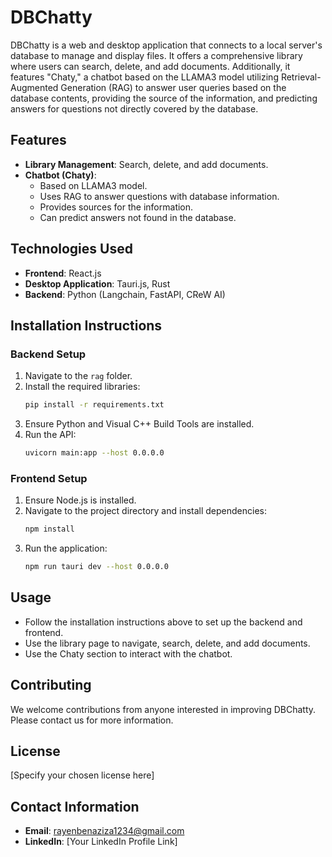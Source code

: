 # DBChatty

DBChatty is a web and desktop application that connects to a local server's database to manage and display files. It offers a comprehensive library where users can search, delete, and add documents. Additionally, it features "Chaty," a chatbot based on the LLAMA3 model utilizing Retrieval-Augmented Generation (RAG) to answer user queries based on the database contents, providing the source of the information, and predicting answers for questions not directly covered by the database.

## Features
- **Library Management**: Search, delete, and add documents.
- **Chatbot (Chaty)**: 
  - Based on LLAMA3 model.
  - Uses RAG to answer questions with database information.
  - Provides sources for the information.
  - Can predict answers not found in the database.

## Technologies Used
- **Frontend**: React.js
- **Desktop Application**: Tauri.js, Rust
- **Backend**: Python (Langchain, FastAPI, CReW AI)

## Installation Instructions

### Backend Setup
1. Navigate to the `rag` folder.
2. Install the required libraries:
    ```bash
    pip install -r requirements.txt
    ```
3. Ensure Python and Visual C++ Build Tools are installed.
4. Run the API:
    ```bash
    uvicorn main:app --host 0.0.0.0
    ```

### Frontend Setup
1. Ensure Node.js is installed.
2. Navigate to the project directory and install dependencies:
    ```bash
    npm install
    ```
3. Run the application:
    ```bash
    npm run tauri dev --host 0.0.0.0
    ```

## Usage
- Follow the installation instructions above to set up the backend and frontend.
- Use the library page to navigate, search, delete, and add documents.
- Use the Chaty section to interact with the chatbot.

## Contributing
We welcome contributions from anyone interested in improving DBChatty. Please contact us for more information.

## License
[Specify your chosen license here]

## Contact Information
- **Email**: rayenbenaziza1234@gmail.com
- **LinkedIn**: [Your LinkedIn Profile Link]
